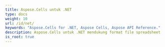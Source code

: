 ```yaml
---
title: Aspose.Cells untuk .NET
type: docs
weight: 10
url: /id/net/
keywords: "Aspose.Cells for .NET, Aspose Cells, Aspose API Reference."
description: Aspose.Cells untuk .NET mendukung format file spreadsheet populer (XLS, XLSX, XLSM, XLSB, XLTX, XLTM, CSV, SpreadsheetML, ODS) yang digunakan bisnis Anda setiap hari.
is_root: true
---
```

